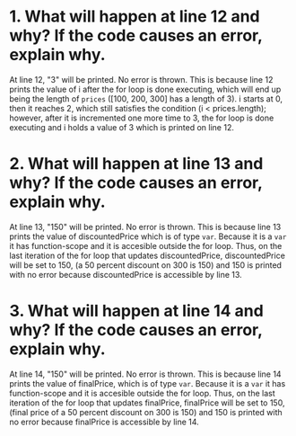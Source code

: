 # 1. What will happen at line 12 and why? If the code causes an error, explain why. 
At line 12, "3" will be printed. No error is thrown. This is because line 12 prints the value of i after the for loop is done executing, which will end up being the length of `prices` ([100, 200, 300] has a length of 3). i starts at 0, then it reaches 2, which still satisfies the condition (i < prices.length); however, after it is incremented one more time to 3, the for loop is done executing and i holds a value of 3 which is printed on line 12.

# 2. What will happen at line 13 and why? If the code causes an error, explain why. 
At line 13, "150" will be printed. No error is thrown. This is because line 13 prints the value of discountedPrice which is of type `var`. Because it is a `var` it has function-scope and it is accesible outside the for loop. Thus, on the last iteration of the for loop that updates discountedPrice, discountedPrice will be set to 150, (a 50 percent discount on 300 is 150) and 150 is printed with no error because discountedPrice is accessible by line 13.

# 3. What will happen at line 14 and why? If the code causes an error, explain why.
At line 14, "150" will be printed. No error is thrown. This is because line 14 prints the value of finalPrice, which is of type `var`. Because it is a `var` it has function-scope and it is accesible outside the for loop. Thus, on the last iteration of the for loop that updates finalPrice, finalPrice will be set to 150, (final price of a 50 percent discount on 300 is 150) and 150 is printed with no error because finalPrice is accessible by line 14.
